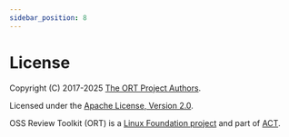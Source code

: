 ```yaml
---
sidebar_position: 8
---
```


# License

Copyright (C) 2017-2025 [The ORT Project Authors](https://github.com/oss-review-toolkit/ort/blob/main/NOTICE).

Licensed under the [Apache License, Version 2.0](https://github.com/oss-review-toolkit/ort/blob/main/LICENSE).

OSS Review Toolkit (ORT) is a [Linux Foundation project](https://www.linuxfoundation.org) and part of [ACT](https://automatecompliance.org/).
